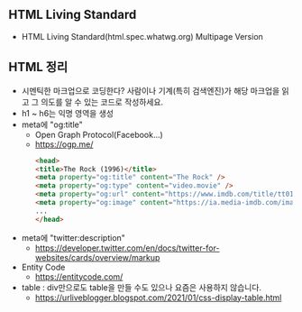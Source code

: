## HTML Living Standard
* HTML Living Standard(html.spec.whatwg.org) Multipage Version

## HTML 정리
* 시멘틱한 마크업으로 코딩한다? 사람이나 기계(특히 검색엔진)가 해당 마크업을 읽고 그 의도를 알 수 있는 코드로 작성하세요.
* h1 ~ h6는 익명 영역을 생성
* meta에 "og:title"
    * Open Graph Protocol(Facebook...)
    * https://ogp.me/
        ```html
        <head>
        <title>The Rock (1996)</title>
        <meta property="og:title" content="The Rock" />
        <meta property="og:type" content="video.movie" />
        <meta property="og:url" content="https://www.imdb.com/title/tt0117500/" />
        <meta property="og:image" content="https://ia.media-imdb.com/images/rock.jpg" />
        ...
        </head>
        ```
* meta에 "twitter:description"
    * https://developer.twitter.com/en/docs/twitter-for-websites/cards/overview/markup
* Entity Code
    * https://entitycode.com/
* table : div만으로도 table을 만들 수도 있으나 요즘은 사용하지 않습니다.
    * https://urliveblogger.blogspot.com/2021/01/css-display-table.html